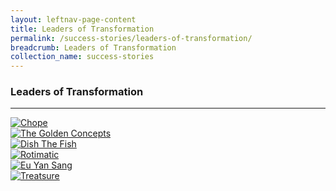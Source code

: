 ```yaml
---
layout: leftnav-page-content
title: Leaders of Transformation
permalink: /success-stories/leaders-of-transformation/
breadcrumb: Leaders of Transformation
collection_name: success-stories
---
```


### Leaders of Transformation
---

<div>
	<div class="row is-multiline">
		<div class="col is-half-tablet padding--bottom--lg">
			<a href="/success-stories/productivity/chope/" class="project-link">
				<img src="/images/Chope-Logo-Standard.png" alt="Chope" class="project-image" width="" height="">
			</a>
		</div>
		<div class="col is-half-tablet padding--bottom--lg">
			<a href="/success-stories/productivity/the-golden-concepts/" class="project-link">
				<img src="/images/Golden-Concepts.png" alt="The Golden Concepts" class="project-image" width="" height="">
			</a>
		</div>
		<div class="col is-half-tablet padding--bottom--lg">
			<a href="/success-stories/productivity/dishthefish/" class="project-link">
				<img src="/images/dish-the-fish-image.jpg" alt="Dish The Fish" class="project-image" width="" height="">
			</a>
		</div>
		<div class="col is-half-tablet padding--bottom--lg">
			<a href="/success-stories/productivity/rotimatic/" class="project-link">
				<img src="/images/industries/manufacturing/images/Rotimatic.jpg" alt="Rotimatic" class="project-image" width="" height="">
			</a>
		</div>
		<div class="col is-half-tablet padding--bottom--lg">
			<a href="/success-stories/productivity/eu-yan-sang/" class="project-link">
				<img src="/images/eys.jpg" alt="Eu Yan Sang" class="project-image" width="" height="">
			</a>
		</div>
		<div class="col is-half-tablet padding--bottom--lg">
			<a href="/success-stories/productivity/treatsure/" class="project-link">
				<img src="/images/treatsure.png" alt="Treatsure" class="project-image" width="" height="">
			</a>
		</div>
	</div>
</div>

